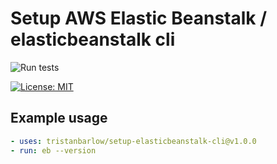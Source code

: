 # Setup AWS Elastic Beanstalk / elasticbeanstalk cli

![Run tests](https://github.com/tristanbarlow/setup-elasticbeanstalk-cli/workflows/Run%20tests/badge.svg)

[![License: MIT](https://img.shields.io/badge/License-MIT-yellow.svg)](https://github.com/tristanbarlow/setup-elasticbeanstalk-cli/blob/master/LICENCE)

## Example usage

```YAML
- uses: tristanbarlow/setup-elasticbeanstalk-cli@v1.0.0
- run: eb --version
```
